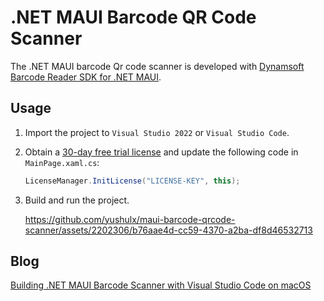 # .NET MAUI Barcode QR Code Scanner

The .NET MAUI barcode Qr code scanner is developed with [Dynamsoft Barcode Reader SDK for .NET MAUI](https://www.nuget.org/packages/Dynamsoft.BarcodeReaderBundle.Maui). 

## Usage
1. Import the project to `Visual Studio 2022` or `Visual Studio Code`.
2. Obtain a [30-day free trial license](https://www.dynamsoft.com/customer/license/trialLicense/?product=dcv&package=cross-platform) and update the following code in `MainPage.xaml.cs`:

    ```csharp
    LicenseManager.InitLicense("LICENSE-KEY", this);
    ```
3. Build and run the project. 

     https://github.com/yushulx/maui-barcode-qrcode-scanner/assets/2202306/b76aae4d-cc59-4370-a2ba-df8d46532713

## Blog
[Building .NET MAUI Barcode Scanner with Visual Studio Code on macOS](https://www.dynamsoft.com/codepool/dotnet-maui-barcode-sdk-tutorial.html)


